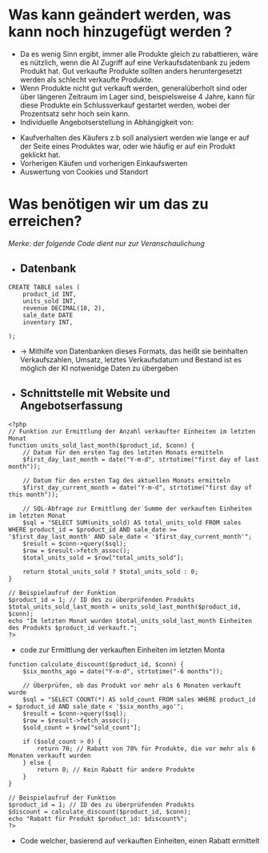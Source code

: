 # Was kann geändert werden, was kann noch hinzugefügt werden ? 
+ Da es wenig Sinn ergibt, immer alle Produkte gleich zu rabattieren, wäre es nützlich, wenn die AI Zugriff auf eine Verkaufsdatenbank zu jedem Produkt hat. Gut verkaufte Produkte sollten anders heruntergesetzt werden als schlecht verkaufte Produkte. 
+ Wenn Produkte nicht gut verkauft werden, generalüberholt sind oder über längeren Zeitraum im Lager sind, beispielsweise 4 Jahre, kann für diese Produkte ein Schlussverkauf gestartet werden, wobei der Prozentsatz sehr hoch sein kann. 
+ Individuelle Angebotserstellung in Abhängigkeit von: 
* Kaufverhalten des Käufers z.b soll analysiert werden wie lange er auf der Seite eines Produktes war, oder wie häufig er auf ein Produkt geklickt hat.
* Vorherigen Käufen und vorherigen Einkaufswerten 
* Auswertung von Cookies und Standort

# Was benötigen wir um das zu erreichen? 
_Merke: der folgende Code dient nur zur Veranschaulichung_
+ ## Datenbank 
```
CREATE TABLE sales (
    product_id INT,
    units_sold INT,
    revenue DECIMAL(10, 2),
    sale_date DATE
    inventory INT,
    
);
````
+ -> Mithilfe von Datenbanken dieses Formats, das heißt sie beinhalten Verkaufszahlen, Umsatz, letztes Verkaufsdatum und Bestand ist es möglich der KI notwenidge Daten zu übergeben 
+ ## Schnittstelle mit Website und Angebotserfassung 
```
<?php
// Funktion zur Ermittlung der Anzahl verkaufter Einheiten im letzten Monat
function units_sold_last_month($product_id, $conn) {
    // Datum für den ersten Tag des letzten Monats ermitteln
    $first_day_last_month = date("Y-m-d", strtotime("first day of last month"));
    
    // Datum für den ersten Tag des aktuellen Monats ermitteln
    $first_day_current_month = date("Y-m-d", strtotime("first day of this month"));

    // SQL-Abfrage zur Ermittlung der Summe der verkauften Einheiten im letzten Monat
    $sql = "SELECT SUM(units_sold) AS total_units_sold FROM sales WHERE product_id = $product_id AND sale_date >= '$first_day_last_month' AND sale_date < '$first_day_current_month'";
    $result = $conn->query($sql);
    $row = $result->fetch_assoc();
    $total_units_sold = $row["total_units_sold"];

    return $total_units_sold ? $total_units_sold : 0;
}

// Beispielaufruf der Funktion
$product_id = 1; // ID des zu überprüfenden Produkts
$total_units_sold_last_month = units_sold_last_month($product_id, $conn);
echo "Im letzten Monat wurden $total_units_sold_last_month Einheiten des Produkts $product_id verkauft.";
?>
``` 
+ code zur Ermittlung der verkauften Einheiten im letzten Monta
```
function calculate_discount($product_id, $conn) {
    $six_months_ago = date("Y-m-d", strtotime("-6 months"));

    // Überprüfen, ob das Produkt vor mehr als 6 Monaten verkauft wurde
    $sql = "SELECT COUNT(*) AS sold_count FROM sales WHERE product_id = $product_id AND sale_date < '$six_months_ago'";
    $result = $conn->query($sql);
    $row = $result->fetch_assoc();
    $sold_count = $row["sold_count"];

    if ($sold_count > 0) {
        return 70; // Rabatt von 70% für Produkte, die vor mehr als 6 Monaten verkauft wurden
    } else {
        return 0; // Kein Rabatt für andere Produkte
    }
}

// Beispielaufruf der Funktion
$product_id = 1; // ID des zu überprüfenden Produkts
$discount = calculate_discount($product_id, $conn);
echo "Rabatt für Produkt $product_id: $discount%";
?>
```

+ Code welcher, basierend auf verkauften Einheiten, einen Rabatt ermittelt
